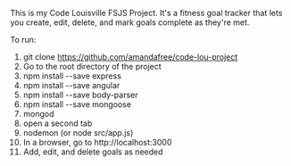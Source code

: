 This is my Code Louisville FSJS Project. It's a fitness goal tracker that lets you create, edit, delete, and mark goals complete as they're met. 

To run:
  1. git clone https://github.com/amandafree/code-lou-project
  2. Go to the root directory of the project
  3. npm install --save express
  4. npm install --save angular
  5. npm install --save body-parser
  6. npm install --save mongoose
  7. mongod
  8. open a second tab
  9. nodemon (or node src/app.js)
  10. In a browser, go to http://localhost:3000
  11. Add, edit, and delete goals as needed
  
                     
              
